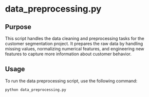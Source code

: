 # data_preprocessing.py

## Purpose
This script handles the data cleaning and preprocessing tasks for the customer segmentation project. It prepares the raw data by handling missing values, normalizing numerical features, and engineering new features to capture more information about customer behavior.

## Usage
To run the data preprocessing script, use the following command:
```bash
python data_preprocessing.py
